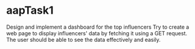 # aapTask1
Design and implement a dashboard for the top influencers  Try to create a web page to display influencers' data by fetching it using a GET request. The user should be able to see the data effectively and easily.
